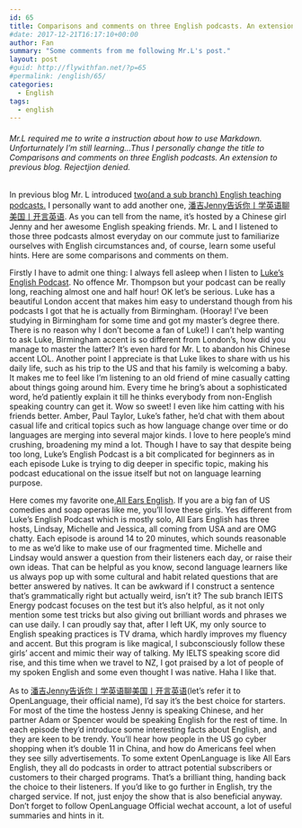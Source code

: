 ```yaml
---
id: 65
title: Comparisons and comments on three English podcasts. An extension to previous blog.
#date: 2017-12-21T16:17:10+00:00
author: Fan
summary: "Some comments from me following Mr.L's post."
layout: post
#guid: http://flywithfan.net/?p=65
#permalink: /english/65/
categories:
  - English
tags:
  - english
---
```

###### Mr.L required me to write a instruction about how to use Markdown. Unforturnately I&#8217;m still learning&#8230;Thus I personally change the title to _Comparisons and comments on three English podcasts. An extension to previous blog_. Rejectjion denied.

In previous blog Mr. L introduced [two(and a sub branch) English teaching podcasts.](http://flywithfan.net/?p=54 "two(and a sub branch) English teaching podcasts.") I personally want to add another one, [潘吉Jenny告诉你丨学英语聊美国丨开言英语](https://openlanguage.com/library/learn-english/9/culture-show/ "潘吉Jenny告诉你丨学英语聊美国丨开言英语"). As you can tell from the name, it&#8217;s hosted by a Chinese girl Jenny and her awesome English speaking friends. Mr. L and I listened to those three podcasts almost everyday on our commute just to familiarize ourselves with English circumstances and, of course, learn some useful hints. Here are some comparisons and comments on them.

Firstly I have to admit one thing: I always fell asleep when I listen to [Luke&#8217;s English Podcast](https://teacherluke.co.uk/ "Luke's English Podcast"). No offence Mr. Thompson but your podcast can be really long, reaching almost one and half hour! OK let&#8217;s be serious. Luke has a beautiful London accent that makes him easy to understand though from his podcasts I got that he is actually from Birmingham. (Hooray! I&#8217;ve been studying in Birmingham for some time and got my master&#8217;s degree there. There is no reason why I don&#8217;t become a fan of Luke!) I can&#8217;t help wanting to ask Luke, Birmingham accent is so different from London&#8217;s, how did you manage to master the latter? It&#8217;s even hard for Mr. L to abandon his Chinese accent LOL. Another point I appreciate is that Luke likes to share with us his daily life, such as his trip to the US and that his family is welcoming a baby. It makes me to feel like I&#8217;m listening to an old friend of mine casually catting about things going around him. Every time he bring&#8217;s about a sophisticated word, he&#8217;d patiently explain it till he thinks everybody from non-English speaking country can get it. Wow so sweet! I even like him catting with his friends better. Amber, Paul Taylor, Luke&#8217;s father, he&#8217;d chat with them about casual life and critical topics such as how language change over time or do languages are merging into several major kinds. I love to here people&#8217;s mind crushing, broadening my mind a lot. Though I have to say that despite being too long, Luke&#8217;s English Podcast is a bit complicated for beginners as in each episode Luke is trying to dig deeper in specific topic, making his podcast educational on the issue itself but not on language learning purpose.

Here comes my favorite one,[All Ears English](https://www.allearsenglish.com/ "All Ears English"). If you are a big fan of US comedies and soap operas like me, you&#8217;ll love these girls. Yes different from Luke&#8217;s English Podcast which is mostly solo, All Ears English has three hosts, Lindsay, Michelle and Jessica, all coming from USA and are OMG chatty. Each episode is around 14 to 20 minutes, which sounds reasonable to me as we&#8217;d like to make use of our fragmented time. Michelle and Lindsay would answer a question from their listeners each day, or raise their own ideas. That can be helpful as you know, second language learners like us always pop up with some cultural and habit related questions that are better answered by natives. It can be awkward if I construct a sentence that&#8217;s grammatically right but actually weird, isn&#8217;t it? The sub branch IEITS Energy podcast focuses on the test but it&#8217;s also helpful, as it not only mention some test tricks but also giving out brilliant words and phrases we can use daily. I can proudly say that, after I left UK, my only source to English speaking practices is TV drama, which hardly improves my fluency and accent. But this program is like magical, I subconsciously follow these girls&#8217; accent and mimic their way of talking. My IELTS speaking score did rise, and this time when we travel to NZ, I got praised by a lot of people of my spoken English and some even thought I was native. Haha I like that.

As to [潘吉Jenny告诉你丨学英语聊美国丨开言英语](https://openlanguage.com/library/learn-english/9/culture-show/ "潘吉Jenny告诉你丨学英语聊美国丨开言英语")(let&#8217;s refer it to OpenLanguage, their official name), I&#8217;d say it&#8217;s the best choice for starters. For most of the time the hostess Jenny is speaking Chinese, and her partner Adam or Spencer would be speaking English for the rest of time. In each episode they&#8217;d introduce some interesting facts about English, and they are keen to be trendy. You&#8217;ll hear how people in the US go cyber shopping when it&#8217;s double 11 in China, and how do Americans feel when they see silly advertisements. To some extent OpenLanguage is like All Ears English, they all do podcasts in order to attract potential subscribers or customers to their charged programs. That&#8217;s a brilliant thing, handing back the choice to their listeners. If you&#8217;d like to go further in English, try the charged service. If not, just enjoy the show that is also beneficial anyway. Don&#8217;t forget to follow OpenLanguage Official wechat account, a lot of useful summaries and hints in it.
